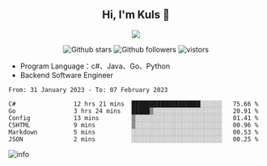 <h2 align="center"> Hi, I'm Kuls 👋 </h2>
<p align="center">
    <p align="center">
        <img src=" https://avatars.githubusercontent.com/u/42165104?s=460&u=5c7fbf0bce7d4b38a15a44676e6f64b529e47598&v=4"/>
    </p>
    <p align="center">
      <img src="https://img.shields.io/github/stars/hellokuls?style=social" alt="Github stars" />
      <img src="https://img.shields.io/github/followers/hellokuls?style=social" alt="Github followers" />
      <img src="https://visitor-badge.glitch.me/badge?page_id=hellokuls.readme" alt="vistors" />
    </p>
</p>

- Program Language：c#、Java、Go、Python
- Backend Software Engineer

<!--START_SECTION:waka-->

```text
From: 31 January 2023 - To: 07 February 2023

C#                12 hrs 21 mins  ███████████████████░░░░░░   75.66 %
Go                3 hrs 24 mins   █████▒░░░░░░░░░░░░░░░░░░░   20.91 %
Config            13 mins         ▒░░░░░░░░░░░░░░░░░░░░░░░░   01.41 %
CSHTML            9 mins          ▒░░░░░░░░░░░░░░░░░░░░░░░░   00.96 %
Markdown          5 mins          ░░░░░░░░░░░░░░░░░░░░░░░░░   00.53 %
JSON              2 mins          ░░░░░░░░░░░░░░░░░░░░░░░░░   00.25 %
```

<!--END_SECTION:waka-->

![info](https://github-readme-stats.vercel.app/api?username=hellokuls&show_icons=true&count_private=true&hide=prs&theme=default_repocard)


